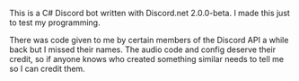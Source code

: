This is a C# Discord bot written with Discord.net 2.0.0-beta. I made this just to test my programming.

There was code given to me by certain members of the Discord API a while back but I missed their names. The audio code and config deserve their credit, so if anyone knows who created something similar needs to tell me so I can credit them.
